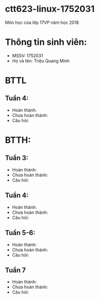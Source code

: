 # ctt623-linux-1752031
Môn học của lớp 17VP năm học 2018
# Thông tin sinh viên:
* MSSV: 1752031
* Họ và tên: Triệu Quang Minh

# BTTL
## Tuần 4:
* Hoàn thành:
* Chưa hoàn thành:
* Câu hỏi:

# BTTH:
## Tuần 3:
* Hoàn thành:
* Chưa hoàn thành:
* Câu hỏi:
## Tuần 4:
* Hoàn thành:
* Chưa hoàn thành:
* Câu hỏi:
## Tuần 5-6:
* Hoàn thành:
* Chưa hoàn thành:
* Câu hỏi:
## Tuần 7
* Hoàn thành:
* Chưa hoàn thành:
* Câu hỏi:
